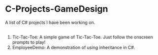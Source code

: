 # C-Projects-GameDesign</br>
A list of C# projects I have been working on.</br>
</br>
1. Tic-Tac-Toe: A simple game of Tic-Tac-Toe. Just follow the onscreen prompts to play!</br>
2. EmployeeDemo: A demonstration of using inheritance in C#.
